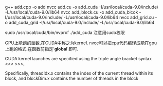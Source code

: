 g++ add.cpp -o add
nvcc add.cu -o add_cuda -I/usr/local/cuda-9.0/include/ -L/usr/local/cuda-9.0/lib64
nvcc add_block.cu -o add_cuda_blcok -I/usr/local/cuda-9.0/include/ -L/usr/local/cuda-9.0/lib64
nvcc add_grid.cu -o add_cuda_grid -I/usr/local/cuda-9.0/include/ -L/usr/local/cuda-9.0/lib64


sudo /usr/local/cuda/bin/nvprof ./add_cuda 注意用sudo权限

GPU上能跑的函数,在CUDA中称之为kernel.
nvcc可以把cpu代码编译成能在gpu上跑的格式.在函数前指定'__global__'即可.

CUDA kernel launches are specified using the triple angle bracket syntax <<< >>>.

Specifically, threadIdx.x contains the index of the current thread within its block, and blockDim.x contains the number of threads in the block

